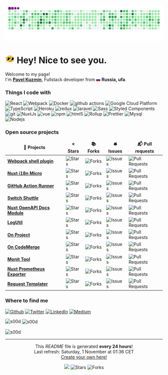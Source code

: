 <p align="center">
  <img src="https://raw.githubusercontent.com/s00d/s00d/main/dist/github-contribution-grid-snake.gif" alt="snake"></center>
</p>

<h1><img src="https://raw.githubusercontent.com/s00d/s00d/main/img/blob-sunglasses.gif?1531849430" width="30"/> Hey! Nice to see you.</h1>

<p>Welcome to my page! </br> I'm <a href="https://s00d.github.io/"><b>Pavel Kuzmin</b></a>, Fullstack developer from <img src="https://raw.githubusercontent.com/s00d/s00d/main/img/flag.png" width="13"/> <b>Russia, ufa</b>. </p>
<h3>Things I code with</h3>
<p>
  <img alt="React" src="https://img.shields.io/badge/-React-45b8d8?style=flat-square&logo=react&logoColor=white" />
  <img alt="Webpack" src="https://img.shields.io/badge/-Webpack-8DD6F9?style=flat-square&logo=webpack&logoColor=white" />
  <img alt="Docker" src="https://img.shields.io/badge/-Docker-46a2f1?style=flat-square&logo=docker&logoColor=white" />
  <img alt="github actions" src="https://img.shields.io/badge/-Github_Actions-2088FF?style=flat-square&logo=github-actions&logoColor=white" />
  <img alt="Google Cloud Platform" src="https://img.shields.io/badge/-Google_Cloud_Platform-1a73e8?style=flat-square&logo=google-cloud&logoColor=white" />
  <img alt="TypeScript" src="https://img.shields.io/badge/-TypeScript-007ACC?style=flat-square&logo=typescript&logoColor=white" />
  <img alt="Heroku" src="https://img.shields.io/badge/-Heroku-430098?style=flat-square&logo=heroku&logoColor=white" />
  <img alt="redux" src="https://img.shields.io/badge/-Vue-764ABC?style=flat-square&logo=vue&logoColor=white" />
  <img alt="laravel" src="https://img.shields.io/badge/-Laravel-B7178C?style=flat-square&logo=laravel&logoColor=white" />
  <img alt="Sass" src="https://img.shields.io/badge/-Sass-CC6699?style=flat-square&logo=sass&logoColor=white" />
  <img alt="Styled Components" src="https://img.shields.io/badge/-Styled_Components-db7092?style=flat-square&logo=styled-components&logoColor=white" />
  <img alt="git" src="https://img.shields.io/badge/-Git-F05032?style=flat-square&logo=git&logoColor=white" />
  <img alt="NuxtJs" src="https://img.shields.io/badge/-NuxtJs-ea2845?style=flat-square&logo=nuxtjs&logoColor=white" />
  <img alt="vue" src="https://img.shields.io/badge/-Vue-DD0031?style=flat-square&logo=vue&logoColor=white" />
  <img alt="npm" src="https://img.shields.io/badge/-NPM-CB3837?style=flat-square&logo=npm&logoColor=white" />
  <img alt="html5" src="https://img.shields.io/badge/-HTML5-E34F26?style=flat-square&logo=html5&logoColor=white" />
  <img alt="Rollup" src="https://img.shields.io/badge/-Rollup-EC4A3F?style=flat-square&logo=rollup.js&logoColor=white" />
  <img alt="Prettier" src="https://img.shields.io/badge/-Prettier-F7B93E?style=flat-square&logo=prettier&logoColor=white" />
  <img alt="Mysql" src="https://img.shields.io/badge/-Mysql-13aa52?style=flat-square&logo=mysql&logoColor=white" />
  <img alt="Nodejs" src="https://img.shields.io/badge/-Nodejs-43853d?style=flat-square&logo=Node.js&logoColor=white" />
</p>
<h3>Open source projects</h3>
<table>
  <thead align="center">
    <tr border: none;>
      <td><b>🎁 Projects</b></td>
      <td><b>⭐ Stars</b></td>
      <td><b>📚 Forks</b></td>
      <td><b>🛎 Issues</b></td>
      <td><b>📬 Pull requests</b></td>
    </tr>
  </thead>
  <tbody>
    <tr>
      <td><a href="https://github.com/s00d/webpack-shell-plugin-next"><b>Webpack shell plugin</b></a></td>
      <td><img alt="Stars" src="https://img.shields.io/github/stars/s00d/webpack-shell-plugin-next?style=flat-square&labelColor=343b41"/></td>
      <td><img alt="Forks" src="https://img.shields.io/github/forks/s00d/webpack-shell-plugin-next?style=flat-square&labelColor=343b41"/></td>
      <td><img alt="Issues" src="https://img.shields.io/github/issues/s00d/webpack-shell-plugin-next?style=flat-square&labelColor=343b41"/></td>
      <td><img alt="Pull Requests" src="https://img.shields.io/github/issues-pr/s00d/webpack-shell-plugin-next?style=flat-square&labelColor=343b41"/></td>
    </tr>
    <tr>
      <td><a href="https://github.com/s00d/nuxt-i18n-micro"><b>Nuxt i18n Micro</b></a></td>
      <td><img alt="Stars" src="https://img.shields.io/github/stars/s00d/nuxt-i18n-micro?style=flat-square&labelColor=343b41"/></td>
      <td><img alt="Forks" src="https://img.shields.io/github/forks/s00d/nuxt-i18n-micro?style=flat-square&labelColor=343b41"/></td>
      <td><img alt="Issues" src="https://img.shields.io/github/issues/s00d/nuxt-i18n-micro?style=flat-square&labelColor=343b41"/></td>
      <td><img alt="Pull Requests" src="https://img.shields.io/github/issues-pr/s00d/nuxt-i18n-micro?style=flat-square&labelColor=343b41"/></td>
    </tr>
    <tr>
      <td><a href="https://github.com/s00d/github-action-runner"><b>GitHub Action Runner</b></a></td>
      <td><img alt="Stars" src="https://img.shields.io/github/stars/s00d/github-action-runner?style=flat-square&labelColor=343b41"/></td>
      <td><img alt="Forks" src="https://img.shields.io/github/forks/s00d/github-action-runner?style=flat-square&labelColor=343b41"/></td>
      <td><img alt="Issues" src="https://img.shields.io/github/issues/s00d/github-action-runner?style=flat-square&labelColor=343b41"/></td>
      <td><img alt="Pull Requests" src="https://img.shields.io/github/issues-pr/s00d/github-action-runner?style=flat-square&labelColor=343b41"/></td>
    </tr>
    <tr>
      <td><a href="https://github.com/s00d/switchshuttle"><b>Switch Shuttle</b></a></td>
      <td><img alt="Stars" src="https://img.shields.io/github/stars/s00d/switchshuttle?style=flat-square&labelColor=343b41"/></td>
      <td><img alt="Forks" src="https://img.shields.io/github/forks/s00d/switchshuttle?style=flat-square&labelColor=343b41"/></td>
      <td><img alt="Issues" src="https://img.shields.io/github/issues/s00d/switchshuttle?style=flat-square&labelColor=343b41"/></td>
      <td><img alt="Pull Requests" src="https://img.shields.io/github/issues-pr/s00d/switchshuttle?style=flat-square&labelColor=343b41"/></td>
    </tr>
    <tr>
      <td><a href="https://github.com/on-org/nuxt-openapi-docs-module"><b>Nuxt OpenAPI Docs Module</b></a></td>
      <td><img alt="Stars" src="https://img.shields.io/github/stars/on-org/nuxt-openapi-docs-module?style=flat-square&labelColor=343b41"/></td>
      <td><img alt="Forks" src="https://img.shields.io/github/forks/on-org/nuxt-openapi-docs-module?style=flat-square&labelColor=343b41"/></td>
      <td><img alt="Issues" src="https://img.shields.io/github/issues/on-org/nuxt-openapi-docs-module?style=flat-square&labelColor=343b41"/></td>
      <td><img alt="Pull Requests" src="https://img.shields.io/github/issues-pr/on-org/nuxt-openapi-docs-module?style=flat-square&labelColor=343b41"/></td>
    </tr>
    <tr>
      <td><a href="https://github.com/s00d/logutil"><b>LogUtil</b></a></td>
      <td><img alt="Stars" src="https://img.shields.io/github/stars/s00d/logutil?style=flat-square&labelColor=343b41"/></td>
      <td><img alt="Forks" src="https://img.shields.io/github/forks/s00d/logutil?style=flat-square&labelColor=343b41"/></td>
      <td><img alt="Issues" src="https://img.shields.io/github/issues/s00d/logutil?style=flat-square&labelColor=343b41"/></td>
      <td><img alt="Pull Requests" src="https://img.shields.io/github/issues-pr/s00d/logutil?style=flat-square&labelColor=343b41"/></td>
    </tr>
    <tr>
      <td><a href="https://github.com/s00d/on-project"><b>On Project</b></a></td>
      <td><img alt="Stars" src="https://img.shields.io/github/stars/s00d/on-project?style=flat-square&labelColor=343b41"/></td>
      <td><img alt="Forks" src="https://img.shields.io/github/forks/s00d/on-project?style=flat-square&labelColor=343b41"/></td>
      <td><img alt="Issues" src="https://img.shields.io/github/issues/s00d/on-project?style=flat-square&labelColor=343b41"/></td>
      <td><img alt="Pull Requests" src="https://img.shields.io/github/issues-pr/s00d/on-project?style=flat-square&labelColor=343b41"/></td>
    </tr>
    <tr>
      <td><a href="https://github.com/s00d/on-codemerge"><b>On CodeMerge</b></a></td>
      <td><img alt="Stars" src="https://img.shields.io/github/stars/s00d/on-codemerge?style=flat-square&labelColor=343b41"/></td>
      <td><img alt="Forks" src="https://img.shields.io/github/forks/s00d/on-codemerge?style=flat-square&labelColor=343b41"/></td>
      <td><img alt="Issues" src="https://img.shields.io/github/issues/s00d/on-codemerge?style=flat-square&labelColor=343b41"/></td>
      <td><img alt="Pull Requests" src="https://img.shields.io/github/issues-pr/s00d/on-codemerge?style=flat-square&labelColor=343b41"/></td>
    </tr>
    <tr>
      <td><a href="https://github.com/s00d/monit-tool"><b>Monit Tool</b></a></td>
      <td><img alt="Stars" src="https://img.shields.io/github/stars/s00d/monit-tool?style=flat-square&labelColor=343b41"/></td>
      <td><img alt="Forks" src="https://img.shields.io/github/forks/s00d/monit-tool?style=flat-square&labelColor=343b41"/></td>
      <td><img alt="Issues" src="https://img.shields.io/github/issues/s00d/monit-tool?style=flat-square&labelColor=343b41"/></td>
      <td><img alt="Pull Requests" src="https://img.shields.io/github/issues-pr/s00d/monit-tool?style=flat-square&labelColor=343b41"/></td>
    </tr>
    <tr>
      <td><a href="https://github.com/s00d/nuxt-prometheus-exporter"><b>Nuxt Prometheus Exporter</b></a></td>
      <td><img alt="Stars" src="https://img.shields.io/github/stars/s00d/nuxt-prometheus-exporter?style=flat-square&labelColor=343b41"/></td>
      <td><img alt="Forks" src="https://img.shields.io/github/forks/s00d/nuxt-prometheus-exporter?style=flat-square&labelColor=343b41"/></td>
      <td><img alt="Issues" src="https://img.shields.io/github/issues/s00d/nuxt-prometheus-exporter?style=flat-square&labelColor=343b41"/></td>
      <td><img alt="Pull Requests" src="https://img.shields.io/github/issues-pr/s00d/nuxt-prometheus-exporter?style=flat-square&labelColor=343b41"/></td>
    </tr>
    <tr>
      <td><a href="https://github.com/s00d/request-templater"><b>Request Templater</b></a></td>
      <td><img alt="Stars" src="https://img.shields.io/github/stars/s00d/request-templater?style=flat-square&labelColor=343b41"/></td>
      <td><img alt="Forks" src="https://img.shields.io/github/forks/s00d/request-templater?style=flat-square&labelColor=343b41"/></td>
      <td><img alt="Issues" src="https://img.shields.io/github/issues/s00d/request-templater?style=flat-square&labelColor=343b41"/></td>
      <td><img alt="Pull Requests" src="https://img.shields.io/github/issues-pr/s00d/request-templater?style=flat-square&labelColor=343b41"/></td>
    </tr>
  </tbody>
</table>

<h3>Where to find me</h3>
<p>
  <a href="https://github.com/s00d" target="_blank"><img alt="Github" src="https://img.shields.io/badge/GitHub-%2312100E.svg?&style=for-the-badge&logo=Github&logoColor=white" /></a>
  <a href="https://twitter.com/_s00d" target="_blank"><img alt="Twitter" src="https://img.shields.io/badge/twitter-%231DA1F2.svg?&style=for-the-badge&logo=twitter&logoColor=white" /></a>
  <a href="https://www.linkedin.com/in/s00d/" target="_blank"><img alt="LinkedIn" src="https://img.shields.io/badge/linkedin-%230077B5.svg?&style=for-the-badge&logo=linkedin&logoColor=white" /></a>
  <a href="https://medium.com/@_s00d" target="_blank"><img alt="Medium" src="https://img.shields.io/badge/medium-%2312100E.svg?&style=for-the-badge&logo=medium&logoColor=white" /></a>
</p>

<p><img align="left" src="https://github-readme-stats.vercel.app/api/top-langs?username=s00d&show_icons=true&locale=en&layout=compact" alt="s00d" /></p>

<p>&nbsp;<img align="center" src="https://github-readme-stats.vercel.app/api?username=s00d&show_icons=true&locale=en" alt="s00d" /></p>

<p><img align="center" src="https://github-readme-streak-stats.herokuapp.com/?user=s00d&" alt="s00d" /></p>

------------
<p align="center">This <i>README</i> file is generated <b>every 24 hours</b>!</br>Last refresh: Saturday, 1 November at 01:36 CET<br /><a href="https://medium.com/@th.guibert/how-to-create-a-self-updating-readme-md-for-your-github-profile-f8b05744ca91">Create your own here!</a></p>
<p align="center">
  <img src="https://github.com/s00d/s00d/workflows/README%20build/badge.svg" />
  <img alt="Stars" src="https://img.shields.io/github/stars/s00d/s00d?style=flat-square&labelColor=343b41"/>
  <img alt="Forks" src="https://img.shields.io/github/forks/s00d/s00d?style=flat-square&labelColor=343b41"/></p>

